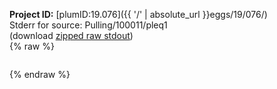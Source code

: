 **Project ID:** [plumID:19.076]({{ '/' | absolute_url }}eggs/19/076/)  
Stderr for source:  Pulling/100011/pleq1   
(download [zipped raw stdout](pleq1.plumed.stdout.txt.zip))  
{% raw %}
<pre>
</pre>
{% endraw %}
